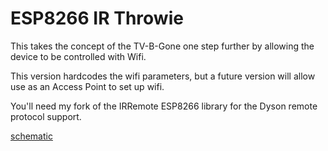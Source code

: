 ESP8266 IR Throwie
==================

This takes the concept of the TV-B-Gone one step further
by allowing the device to be controlled with Wifi.

This version hardcodes the wifi parameters, but a future version
will allow use as an Access Point to set up wifi.

You'll need my fork of the IRRemote ESP8266 library for the Dyson
remote protocol support.

[schematic](hardware/irthrowie.sch.png)
